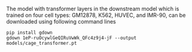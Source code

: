 
The model with transformer layers in the downstream model which is trained on four cell types: GM12878, K562, HUVEC, and IMR-90, can be downloaded using following command lines
```
pip install gdown
gdown 1eP-ruOcywlGeQIRuVwWk_QFc4z9j4-jF --output models/cage_transformer.pt
```
